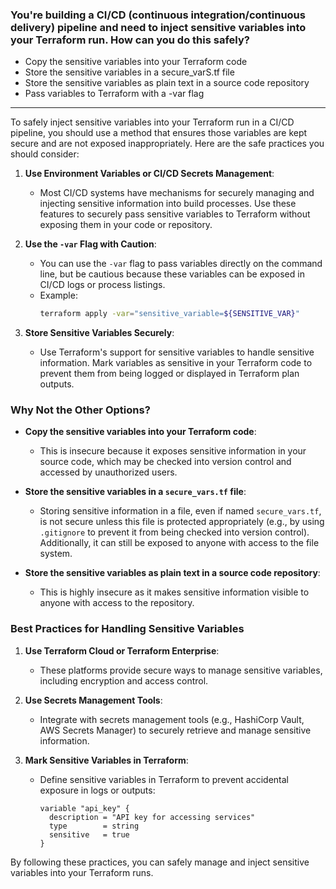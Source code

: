 ### You're building a CI/CD (continuous integration/continuous delivery) pipeline and need to inject sensitive variables into your Terraform run. How can you do this safely?

- Copy the sensitive variables into your Terraform code
- Store the sensitive variables in a secure_varS.tf file
- Store the sensitive variables as plain text in a source code repository
- Pass variables to Terraform with a -var flag

---
To safely inject sensitive variables into your Terraform run in a CI/CD pipeline, you should use a method that ensures those variables are kept secure and are not exposed inappropriately. Here are the safe practices you should consider:

1. **Use Environment Variables or CI/CD Secrets Management**:
   - Most CI/CD systems have mechanisms for securely managing and injecting sensitive information into build processes. Use these features to securely pass sensitive variables to Terraform without exposing them in your code or repository.

2. **Use the `-var` Flag with Caution**:
   - You can use the `-var` flag to pass variables directly on the command line, but be cautious because these variables can be exposed in CI/CD logs or process listings.
   - Example:
     ```sh
     terraform apply -var="sensitive_variable=${SENSITIVE_VAR}"
     ```

3. **Store Sensitive Variables Securely**:
   - Use Terraform's support for sensitive variables to handle sensitive information. Mark variables as sensitive in your Terraform code to prevent them from being logged or displayed in Terraform plan outputs.

### Why Not the Other Options?

- **Copy the sensitive variables into your Terraform code**:
  - This is insecure because it exposes sensitive information in your source code, which may be checked into version control and accessed by unauthorized users.

- **Store the sensitive variables in a `secure_vars.tf` file**:
  - Storing sensitive information in a file, even if named `secure_vars.tf`, is not secure unless this file is protected appropriately (e.g., by using `.gitignore` to prevent it from being checked into version control). Additionally, it can still be exposed to anyone with access to the file system.

- **Store the sensitive variables as plain text in a source code repository**:
  - This is highly insecure as it makes sensitive information visible to anyone with access to the repository.

### Best Practices for Handling Sensitive Variables

1. **Use Terraform Cloud or Terraform Enterprise**:
   - These platforms provide secure ways to manage sensitive variables, including encryption and access control.

2. **Use Secrets Management Tools**:
   - Integrate with secrets management tools (e.g., HashiCorp Vault, AWS Secrets Manager) to securely retrieve and manage sensitive information.

3. **Mark Sensitive Variables in Terraform**:
   - Define sensitive variables in Terraform to prevent accidental exposure in logs or outputs:
     ```hcl
     variable "api_key" {
       description = "API key for accessing services"
       type        = string
       sensitive   = true
     }
     ```

By following these practices, you can safely manage and inject sensitive variables into your Terraform runs.